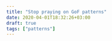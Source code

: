 ```yaml
---
title: "Stop praying on GoF patterns"
date: 2020-04-01T18:32:26+03:00
draft: true
tags: ["patterns"]
---
```



